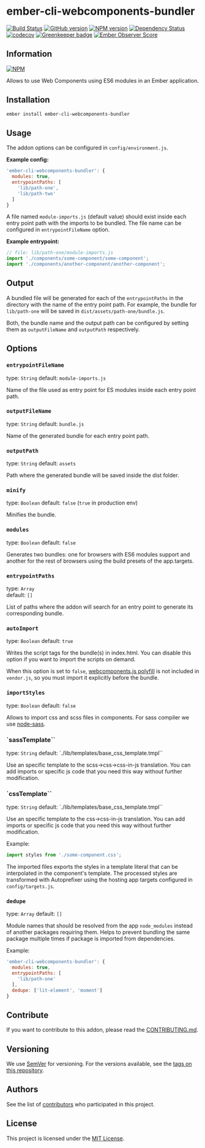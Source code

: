 # ember-cli-webcomponents-bundler

[![Build Status](https://travis-ci.com/BBVAEngineering/ember-cli-webcomponents-bundler.svg?branch=master)](https://travis-ci.com/BBVAEngineering/ember-cli-webcomponents-bundler)
[![GitHub version](https://badge.fury.io/gh/BBVAEngineering%2Fember-cli-webcomponents-bundler.svg)](https://badge.fury.io/gh/BBVAEngineering%2Fember-cli-webcomponents-bundler)
[![NPM version](https://badge.fury.io/js/ember-cli-webcomponents-bundler.svg)](https://badge.fury.io/js/ember-cli-webcomponents-bundler)
[![Dependency Status](https://david-dm.org/BBVAEngineering/ember-cli-webcomponents-bundler.svg)](https://david-dm.org/BBVAEngineering/ember-cli-webcomponents-bundler)
[![codecov](https://codecov.io/gh/BBVAEngineering/ember-cli-webcomponents-bundler/branch/master/graph/badge.svg)](https://codecov.io/gh/BBVAEngineering/ember-cli-webcomponents-bundler)
[![Greenkeeper badge](https://badges.greenkeeper.io/BBVAEngineering/ember-cli-webcomponents-bundler.svg)](https://greenkeeper.io/)
[![Ember Observer Score](https://emberobserver.com/badges/ember-cli-webcomponents-bundler.svg)](https://emberobserver.com/addons/ember-cli-webcomponents-bundler)

## Information

[![NPM](https://nodei.co/npm/ember-cli-webcomponents-bundler.png?downloads=true&downloadRank=true)](https://nodei.co/npm/ember-cli-webcomponents-bundler/)

Allows to use Web Components using ES6 modules in an Ember application.

## Installation

```bash
ember install ember-cli-webcomponents-bundler
```

## Usage

The addon options can be configured in `config/environment.js`.

**Example config:**

```js
'ember-cli-webcomponents-bundler': {
  modules: true,
  entrypointPaths: [
    'lib/path-one',
    'lib/path-two'
  ]
}
```

A file named `module-imports.js` (default value) should exist inside each entry point path with the imports to be bundled. The file name can be configured in `entrypointFileName` option.

**Example entrypoint:**

```js
// file: lib/path-one/module-imports.js
import './components/some-component/some-component';
import './components/another-component/another-component';
```

## Output

A bundled file will be generated for each of the `entrypointPaths` in the directory with the name of the entry point path. For example, the bundle for `lib/path-one` will be saved in `dist/assets/path-one/bundle.js`.

Both, the bundle name and the output path can be configured by setting them as `outputFileName` and `outputPath` respectively.

## Options

### `entrypointFileName`

type: `String`
default: `module-imports.js`

Name of the file used as entry point for ES modules inside each entry point path.

### `outputFileName`

type: `String`
default: `bundle.js`

Name of the generated bundle for each entry point path.

### `outputPath`

type: `String`
default: `assets`

Path where the generated bundle will be saved inside the dist folder.

### `minify`

type: `Boolean`
default: `false` (`true` in production env)

Minifies the bundle.

### `modules`

type: `Boolean`
default: `false`

Generates two bundles: one for browsers with ES6 modules support and another for the rest of browsers using the build presets of the app.targets.

### `entrypointPaths`

type: `Array`  
default: `[]`

List of paths where the addon will search for an entry point to generate its corresponding bundle.

### `autoImport`

type: `Boolean`
default: `true`

Writes the script tags for the bundle(s) in index.html. You can disable this option if you want to import the scripts on demand.

When this option is set to `false`, [webcomponents.js polyfill](https://github.com/webcomponents/polyfills/tree/master/packages/webcomponentsjs) is not included in `vendor.js`, so you must import it explicitly before the bundle.

### `importStyles`

type: `Boolean`
default: `false`

Allows to import css and scss files in components. For sass compiler we use [node-sass](https://sass-lang.com/documentation/js-api).

### `sassTemplate``

type: `String`
default: `./lib/templates/base_css_template.tmpl``

Use an specific template to the scss->css->css-in-js translation. You can add imports or specific js code that you need this way without further modification.

### `cssTemplate``

type: `String`
default: `./lib/templates/base_css_template.tmpl``

Use an specific template to the css->css-in-js translation. You can add imports or specific js code that you need this way without further modification.

Example:

```js
import styles from './some-component.css';
```

The imported files exports the styles in a template literal that can be interpolated in the component's template. The processed styles are transformed with Autoprefixer using the hosting app targets configured in `config/targets.js`.

### `dedupe`

type: `Array`
default: `[]`

Module names that should be resolved from the app `node_modules` instead of another packages requiring them. Helps to prevent bundling the same package multiple times if package is imported from dependencies.

Example:

```js
'ember-cli-webcomponents-bundler': {
  modules: true,
  entrypointPaths: [
    'lib/path-one'
  ],
  dedupe: ['lit-element', 'moment']
}
```

## Contribute

If you want to contribute to this addon, please read the [CONTRIBUTING.md](CONTRIBUTING.md).

## Versioning

We use [SemVer](http://semver.org/) for versioning. For the versions available, see the [tags on this repository](https://github.com/BBVAEngineering/ember-cli-webcomponents-bundler/tags).

## Authors

See the list of [contributors](https://github.com/BBVAEngineering/ember-cli-webcomponents-bundler/graphs/contributors) who participated in this project.

## License

This project is licensed under the [MIT License](LICENSE.md).

